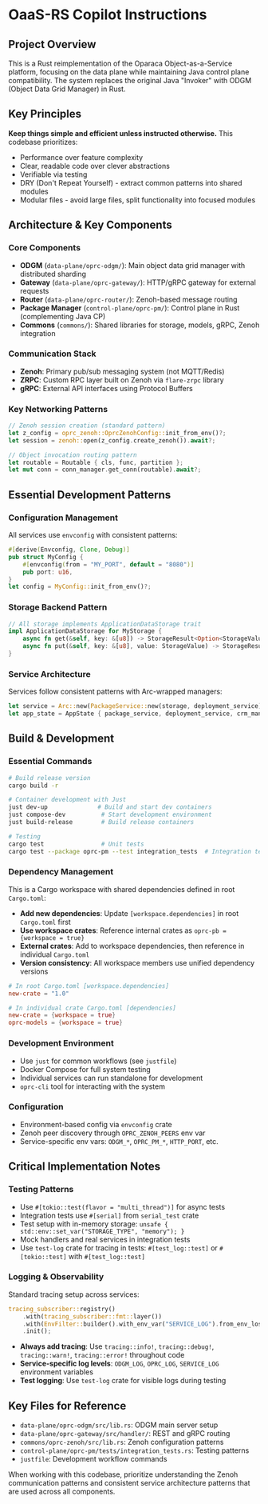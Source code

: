 # OaaS-RS Copilot Instructions

## Project Overview

This is a Rust reimplementation of the Oparaca Object-as-a-Service platform, focusing on the data plane while maintaining Java control plane compatibility. The system replaces the original Java "Invoker" with ODGM (Object Data Grid Manager) in Rust.

## Key Principles

**Keep things simple and efficient unless instructed otherwise.** This codebase prioritizes:
- Performance over feature complexity
- Clear, readable code over clever abstractions
- Verifiable via testing
- DRY (Don't Repeat Yourself) - extract common patterns into shared modules
- Modular files - avoid large files, split functionality into focused modules

## Architecture & Key Components

### Core Components
- **ODGM** (`data-plane/oprc-odgm/`): Main object data grid manager with distributed sharding
- **Gateway** (`data-plane/oprc-gateway/`): HTTP/gRPC gateway for external requests  
- **Router** (`data-plane/oprc-router/`): Zenoh-based message routing
- **Package Manager** (`control-plane/oprc-pm/`): Control plane in Rust (complementing Java CP)
- **Commons** (`commons/`): Shared libraries for storage, models, gRPC, Zenoh integration

### Communication Stack
- **Zenoh**: Primary pub/sub messaging system (not MQTT/Redis)
- **ZRPC**: Custom RPC layer built on Zenoh via `flare-zrpc` library
- **gRPC**: External API interfaces using Protocol Buffers

### Key Networking Patterns
```rust
// Zenoh session creation (standard pattern)
let z_config = oprc_zenoh::OprcZenohConfig::init_from_env()?;
let session = zenoh::open(z_config.create_zenoh()).await?;

// Object invocation routing pattern
let routable = Routable { cls, func, partition };
let mut conn = conn_manager.get_conn(routable).await?;
```

## Essential Development Patterns

### Configuration Management
All services use `envconfig` with consistent patterns:
```rust
#[derive(Envconfig, Clone, Debug)]
pub struct MyConfig {
    #[envconfig(from = "MY_PORT", default = "8080")]
    pub port: u16,
}
let config = MyConfig::init_from_env()?;
```

### Storage Backend Pattern
```rust
// All storage implements ApplicationDataStorage trait
impl ApplicationDataStorage for MyStorage {
    async fn get(&self, key: &[u8]) -> StorageResult<Option<StorageValue>>;
    async fn put(&self, key: &[u8], value: StorageValue) -> StorageResult<()>;
}
```

### Service Architecture
Services follow consistent patterns with Arc-wrapped managers:
```rust
let service = Arc::new(PackageService::new(storage, deployment_service));
let app_state = AppState { package_service, deployment_service, crm_manager };
```

## Build & Development

### Essential Commands
```bash
# Build release version
cargo build -r

# Container development with Just
just dev-up              # Build and start dev containers  
just compose-dev          # Start development environment
just build-release        # Build release containers

# Testing
cargo test                # Unit tests
cargo test --package oprc-pm --test integration_tests  # Integration tests
```

### Dependency Management
This is a Cargo workspace with shared dependencies defined in root `Cargo.toml`:
- **Add new dependencies**: Update `[workspace.dependencies]` in root `Cargo.toml` first
- **Use workspace crates**: Reference internal crates as `oprc-pb = {workspace = true}`
- **External crates**: Add to workspace dependencies, then reference in individual `Cargo.toml`
- **Version consistency**: All workspace members use unified dependency versions

```toml
# In root Cargo.toml [workspace.dependencies]
new-crate = "1.0"

# In individual crate Cargo.toml [dependencies]  
new-crate = {workspace = true}
oprc-models = {workspace = true}
```

### Development Environment
- Use `just` for common workflows (see `justfile`)
- Docker Compose for full system testing
- Individual services can run standalone for development
- `oprc-cli` tool for interacting with the system

### Configuration
- Environment-based config via `envconfig` crate
- Zenoh peer discovery through `OPRC_ZENOH_PEERS` env var
- Service-specific env vars: `ODGM_*`, `OPRC_PM_*`, `HTTP_PORT`, etc.

## Critical Implementation Notes

### Testing Patterns
- Use `#[tokio::test(flavor = "multi_thread")]` for async tests
- Integration tests use `#[serial]` from `serial_test` crate
- Test setup with in-memory storage: `unsafe { std::env::set_var("STORAGE_TYPE", "memory"); }`
- Mock handlers and real services in integration tests
- Use `test-log` crate for tracing in tests: `#[test_log::test]` or `#[tokio::test]` with `#[test_log::test]`

### Logging & Observability
Standard tracing setup across services:
```rust
tracing_subscriber::registry()
    .with(tracing_subscriber::fmt::layer())
    .with(EnvFilter::builder().with_env_var("SERVICE_LOG").from_env_lossy())
    .init();
```
- **Always add tracing**: Use `tracing::info!`, `tracing::debug!`, `tracing::warn!`, `tracing::error!` throughout code
- **Service-specific log levels**: `ODGM_LOG`, `OPRC_LOG`, `SERVICE_LOG` environment variables
- **Test logging**: Use `test-log` crate for visible logs during testing

## Key Files for Reference
- `data-plane/oprc-odgm/src/lib.rs`: ODGM main server setup
- `data-plane/oprc-gateway/src/handler/`: REST and gRPC routing
- `commons/oprc-zenoh/src/lib.rs`: Zenoh configuration patterns
- `control-plane/oprc-pm/tests/integration_tests.rs`: Testing patterns
- `justfile`: Development workflow commands

When working with this codebase, prioritize understanding the Zenoh communication patterns and consistent service architecture patterns that are used across all components.
